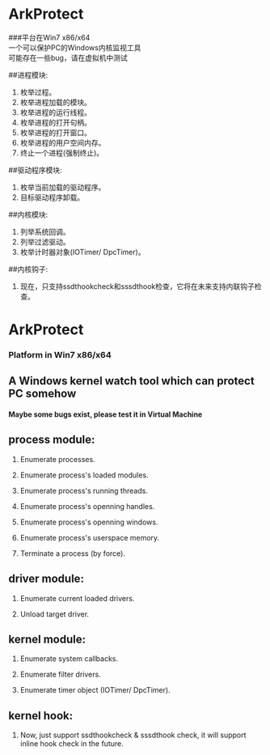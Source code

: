 # ArkProtect
###平台在Win7 x86/x64<br/>
一个可以保护PC的Windows内核监视工具<br/>
可能存在一些bug，请在虚拟机中测试

##进程模块:
1. 枚举过程。
2. 枚举进程加载的模块。
3. 枚举进程的运行线程。
4. 枚举进程的打开句柄。
5. 枚举进程的打开窗口。
6. 枚举进程的用户空间内存。
7. 终止一个进程(强制终止)。

##驱动程序模块:
1. 枚举当前加载的驱动程序。
2. 目标驱动程序卸载。

##内核模块:
1. 列举系统回调。
2. 列举过滤驱动。
3. 枚举计时器对象(IOTimer/ DpcTimer)。

##内核钩子:
1. 现在，只支持ssdthookcheck和sssdthook检查，它将在未来支持内联钩子检查。


# ArkProtect
### Platform in Win7 x86/x64<br/>
## A Windows kernel watch tool which can protect PC somehow<br/>
#### Maybe some bugs exist, please test it in Virtual Machine

## process module:

1. Enumerate processes.

2. Enumerate process's loaded modules.

3. Enumerate process's running threads.

4. Enumerate process's openning handles.

5. Enumerate process's openning windows.

6. Enumerate process's userspace memory.

7. Terminate a process (by force).

## driver module:

1. Enumerate current loaded drivers.

2. Unload target driver.

## kernel module:

1. Enumerate system callbacks.

2. Enumerate filter drivers.

3. Enumerate timer object (IOTimer/ DpcTimer).

## kernel hook:

1. Now, just support ssdthookcheck & sssdthook check, it will support inline hook check in the future.
